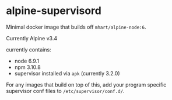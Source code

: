 # alpine-supervisord

Minimal docker image that builds off `mhart/alpine-node:6`.

Currently Alpine v3.4

currently contains:
- node 6.9.1
- npm 3.10.8
- supervisor installed via `apk` (currently 3.2.0)

For any images that build on top of this, add your program specific supervisor conf files to `/etc/supervisor/conf.d/`.

